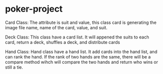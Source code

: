 # poker-project

Card Class: The attribute is suit and value, this class card is generating the image file name, name of the card, value, and suit. 

Deck Class: This class have a card list. It will appened the suits to each card, return a deck, shuffles a deck, and distribute cards

Hand Class: Hand class have a hand list. It add cards into the hand list, and can rank the hand. If the rank of two hands are the same, there will be a compare method wihch will compare the two hands and return who wins or still a tie. 
